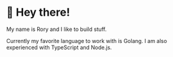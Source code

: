 # 👋 Hey there!
My name is Rory and I like to build stuff.

Currently my favorite language to work with is Golang. I am also experienced with TypeScript and Node.js.


